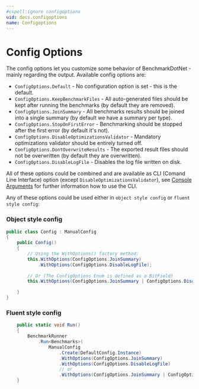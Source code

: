 ```yaml
---
#cspell:ignore configoptions
uid: docs.configoptions
name: Configoptions
---
```


# Config Options

The config options let you customize some behavior of BenchmarkDotNet - mainly regarding the output.
Available config options are:

* `ConfigOptions.Default` - No configuration option is set - this is the default.
* `ConfigOptions.KeepBenchmarkFiles` - All auto-generated files should be kept after running the benchmarks (by default they are removed).
* `ConfigOptions.JoinSummary` - All benchmarks results should be joined into a single summary (by default we have a summary per type).
* `ConfigOptions.StopOnFirstError` - Benchmarking should be stopped after the first error (by default it's not).
* `ConfigOptions.DisableOptimizationsValidator` - Mandatory optimizations validator should be entirely turned off.
* `ConfigOptions.DontOverwriteResults` - The exported result files should not be overwritten (by default they are overwritten).
* `ConfigOptions.DisableLogFile` - Disables the log file written on disk.

All of these options could be combined and are available as CLI (Comand Line Interface) option (except `DisableOptimizationsValidator`), see [Console Arguments](xref:docs.console-args) for further information how to use the CLI.

Any of these options could be used either in `object style config` or `fluent style config`:

### Object style config

```cs
public class Config : ManualConfig
{
    public Config()
    {
        // Using the WithOptions() factory method:
        this.WithOptions(ConfigOptions.JoinSummary)
            .WithOptions(ConfigOptions.DisableLogFile);
        
        // Or (The ConfigOptions Enum is defined as a BitField)
        this.WithOptions(ConfigOptions.JoinSummary | ConfigOptions.DisableLogFile);

    }
}
```

### Fluent style config

```cs
    public static void Run()
    {
        BenchmarkRunner
            .Run<Benchmarks>(
                ManualConfig
                    .Create(DefaultConfig.Instance)
                    .WithOptions(ConfigOptions.JoinSummary)
                    .WithOptions(ConfigOptions.DisableLogFile)
                    // or
                    .WithOptions(ConfigOptions.JoinSummary | ConfigOptions.DisableLogFile));
    }
```
